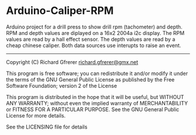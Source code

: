 # Arduino-Caliper-RPM
Arduino project for a drill press to show drill rpm (tachometer) and depth.
RPM and depth values are diplayed on a 16x2 2004a i2c display.
The RPM values are read by a hall effect sensor.
The depth values are read by a cheap chinese caliper.
Both data sources use interupts to raise an event.

----
Copyright (C) Richard Gfrerer <richard.gfrerer@gmx.net>

This program is free software; you can redistribute it and/or modify
it under the terms of the GNU General Public License as published by
the Free Software Foundation; version 2 of the License

This program is distributed in the hope that it will be useful,
but WITHOUT ANY WARRANTY; without even the implied warranty of
MERCHANTABILITY or FITNESS FOR A PARTICULAR PURPOSE.  See the
GNU General Public License for more details.

See the LICENSING file for details
